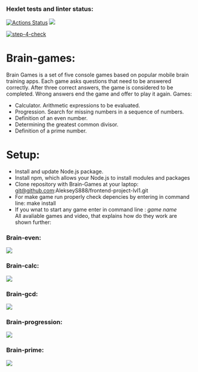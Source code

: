 ### Hexlet tests and linter status:
[![Actions Status](https://github.com/AleksKutsenko/frontend-project-lvl1/workflows/hexlet-check/badge.svg)](https://github.com/AleksKutsenko/frontend-project-lvl1/actions)
<a href="https://codeclimate.com/github/AleksKutsenko/frontend-project-lvl1/maintainability"><img src="https://api.codeclimate.com/v1/badges/9931023de658ca1bd5f8/maintainability" /></a>

[![step-4-check](https://github.com/AleksKutsenko/frontend-project-lvl1/actions/workflows/step-4-check.yml/badge.svg)](https://github.com/AleksKutsenko/frontend-project-lvl1/actions/workflows/step-4-check.yml)

# Brain-games:
Brain Games is a set of five console games based on popular mobile brain training apps. Each game asks questions that need to be answered correctly. After three correct answers, the game is considered to be completed. Wrong answers end the game and offer to play it again. Games:<br>

- Calculator. Arithmetic expressions to be evaluated.<br>
- Progression. Search for missing numbers in a sequence of numbers.<br>
- Definition of an even number.<br>
- Determining the greatest common divisor.<br>
- Definition of a prime number.<br>

# Setup:
- Install and update Node.js package.<br>
- Install npm, which allows your Node.js to install modules and packages <br>
- Clone repository with Brain-Games at your laptop: git@github.com:AlekseyS888/frontend-project-lvl1.git <br>
- For make game run properly check depencies by entering in command line: make install <br>
- If you wnat to start any game enter in command line : *game name* <br>
All avaliable games and video, that explains how do they work are shown further:<br>

### Brain-even:

<a href="https://asciinema.org/a/4Gz2fVW824JDkP1UmQf3EIIwT"> 
<img src="https://asciinema.org/a/4Gz2fVW824JDkP1UmQf3EIIwT.svg" /> </a>

### Brain-calc:

<a href="https://asciinema.org/a/0vWsSBxlu2zIhNQzrKGckC7nB"> 
<img src="https://asciinema.org/a/0vWsSBxlu2zIhNQzrKGckC7nB.svg" /> </a>

### Brain-gcd:

<a href="https://asciinema.org/a/Ha84elmqhF7phqiQzd2KnFzys"> 
<img src="https://asciinema.org/a/Ha84elmqhF7phqiQzd2KnFzys.svg" /> </a>

### Brain-progression:

<a href="https://asciinema.org/a/HPdJDUn18DKAqx6kvTJ73tEbB"> 
<img src="https://asciinema.org/a/HPdJDUn18DKAqx6kvTJ73tEbB.svg" /> </a>

### Brain-prime:

<a href="https://asciinema.org/a/2zgJ3EwLtpqMebt3c1Y32Vcfd"> 
<img src="https://asciinema.org/a/2zgJ3EwLtpqMebt3c1Y32Vcfd.svg" /> </a>


